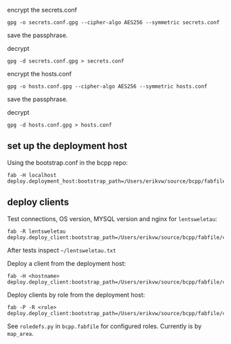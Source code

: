 
encrypt the secrets.conf

    gpg -o secrets.conf.gpg --cipher-algo AES256 --symmetric secrets.conf
    
save the passphrase.

decrypt

    gpg -d secrets.conf.gpg > secrets.conf
    
encrypt the hosts.conf

    gpg -o hosts.conf.gpg --cipher-algo AES256 --symmetric hosts.conf
    
save the passphrase.

decrypt

    gpg -d hosts.conf.gpg > hosts.conf
    
    
## set up the deployment host

Using the bootstrap.conf in the bcpp repo:
    
    fab -H localhost deploy.deployment_host:bootstrap_path=/Users/erikvw/source/bcpp/fabfile/conf/
    

## deploy clients

Test connections, OS version, MYSQL version and nginx for `lentsweletau`:

    fab -R lentsweletau deploy.deploy_client:bootstrap_path=/Users/erikvw/source/bcpp/fabfile/conf/

After tests inspect `~/lentsweletau.txt`

Deploy a client from the deployment host:

    fab -H <hostname> deploy.deploy_client:bootstrap_path=/Users/erikvw/source/bcpp/fabfile/conf/

Deploy clients by role from the deployment host:
 
    fab -P -R <role> deploy.deploy_client:bootstrap_path=/Users/erikvw/source/bcpp/fabfile/conf/

See `roledefs.py` in `bcpp.fabfile` for configured roles. Currently is by `map_area`.
